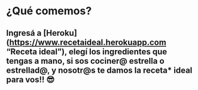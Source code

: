 # ¿Qué comemos?
## Ingresá a [Heroku] (https://www.recetaideal.herokuapp.com “Receta ideal”), elegí los ingredientes que tengas a mano, si sos cociner@ estrella o estrellad@, y nosotr@s te damos la receta* ideal para vos!! 😎

